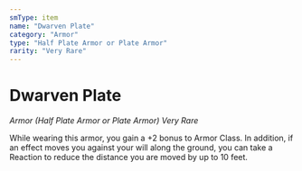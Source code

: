 ```yaml
---
smType: item
name: "Dwarven Plate"
category: "Armor"
type: "Half Plate Armor or Plate Armor"
rarity: "Very Rare"
---
```


# Dwarven Plate
*Armor (Half Plate Armor or Plate Armor) Very Rare*

While wearing this armor, you gain a +2 bonus to Armor Class. In addition, if an effect moves you against your will along the ground, you can take a Reaction to reduce the distance you are moved by up to 10 feet.
